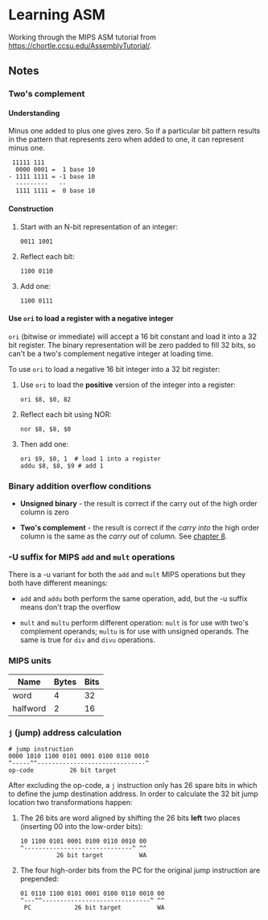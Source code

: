 # Learning ASM

Working through the MIPS ASM tutorial from https://chortle.ccsu.edu/AssemblyTutorial/.

## Notes

### Two's complement

#### Understanding

Minus one added to plus one gives zero. So if a particular bit pattern results in the pattern that represents zero when added to one, it can represent minus one.

```
 11111 111  
  0000 0001 =  1 base 10 
- 1111 1111 = -1 base 10  
  ---------   --
  1111 1111 =  0 base 10
```

#### Construction

1. Start with an N-bit representation of an integer:

    ```
    0011 1001
    ```
1. Reflect each bit:

    ```
    1100 0110
    ```

1. Add one:

    ```
    1100 0111
    ```

#### Use `ori` to load a register with a negative integer

`ori` (bitwise or immediate) will accept a 16 bit constant and load it into a 32 bit register. The binary representation will be zero padded to fill 32 bits, so can't be a two's complement negative integer at loading time.

To use `ori` to load a negative 16 bit integer into a 32 bit register:

1. Use `ori` to load the **positive** version of the integer into a register:

    ```
    ori $8, $0, 82
    ```
1. Reflect each bit using NOR:

    ```
    nor $8, $8, $0
    ```

1. Then add one:

    ```
    ori $9, $0, 1  # load 1 into a register
    addu $8, $8, $9 # add 1
    ```

### Binary addition overflow conditions

* **Unsigned binary** - the result is correct if the carry out of the high order column is zero

* **Two's complement** - the result is correct if the *carry into* the high order column is the same as the *carry out* of column. See [chapter 8](https://chortle.ccsu.edu/AssemblyTutorial/Chapter-08/ass08_23.html).

### -U suffix for MIPS `add` and `mult` operations

There is a -u variant for both the `add` and `mult` MIPS operations but they both have different meanings:

* `add` and `addu` both perform the same operation, add, but the -u suffix means don't trap the overflow

* `mult` and `multu` perform different operation: `mult` is for use with two's complement operands; `multu` is for use with unsigned operands. The same is true for `div` and `divu` operations.

### MIPS units

| Name     | Bytes | Bits |
|----------|-------|------|
| word     | 4     | 32   |
| halfword | 2     | 16   |

### `j` (jump) address calculation

```
# jump instruction
0000 1010 1100 0101 0001 0100 0110 0010
^-----^^------------------------------^
op-code          26 bit target
```

After excluding the op-code, a `j` instruction only has 26 spare bits in which to define the jump destination address. In order to calculate the 32 bit jump location two transformations happen:

1. The 26 bits are word aligned by shifting the 26 bits **left** two places (inserting 00 into the low-order bits):

    ```
    10 1100 0101 0001 0100 0110 0010 00
    ^------------------------------^ ^^
              26 bit target          WA
    ```

1. The four high-order bits from the PC for the original jump instruction are prepended:

    ```
    01 0110 1100 0101 0001 0100 0110 0010 00
    ^---^^------------------------------^ ^^
     PC            26 bit target          WA
    ```
